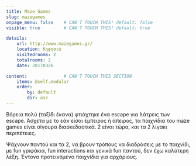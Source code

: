 ```yaml
---
title: Maze Games
slug: mazegames
onpage_menu: false    # CAN'T TOUCH THIS! default: false
visible: true         # CAN'T TOUCH THIS! default: true

details:
    url: http://www.mazegames.gr/
    location: Κηφησιά
    visitedrooms: 2
    totalrooms: 2
    date: 20170326

content:              # CAN'T TOUCH THIS SECTION
    items: @self.modular
    order:
        by: default
        dir: asc
---
```

Βόρεια πολύ (ταξίδι έκανα) φτιάχτηκε ένα escape για λάτρεις των escape. Άσχετα με το εάν είσαι έμπειρος ή άπειρος, τα παιχνίδια του maze games είναι σίγουρα διασκεδαστικά.
 2 είναι τώρα, και τα 2 λίγακι περιπέτειες. 
 
Ψάχνουν παντού και τα 2, να βρουν τρόπους να διαδράσεις με το παιχνίδι, με fun γριφάκια, fun interactions και γενικά fun παντού, δεν έχω καλύτερη λέξη. 
Έντονα προτεινόμενα παιχνίδια για αρχάριους.

